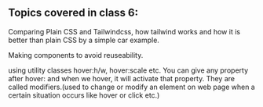 ## Topics covered in class 6:

Comparing Plain CSS and Tailwindcss, how tailwind works and how it is better than plain CSS by a simple car example.

Making components to avoid reuseability.

using utility classes hover:h/w, hover:scale etc. You can give any property after hover: and when we hover, it will activate that property. They are called modifiers.(used to change or modify an element on web page when a certain situation occurs like hover or click etc.)
